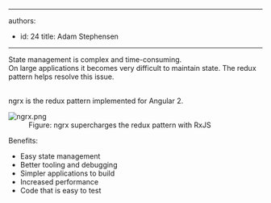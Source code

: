 

---
authors:
  - id: 24
    title: Adam Stephensen
---




<span class='intro'> State management is complex and time-consuming.<br>On large applications it becomes very difficult to maintain state. The redux pattern helps resolve this issue.<br><br><div>ngrx is the redux pattern implemented for Angular 2.<br></div> </span>

<dl class="image"><dt>​​​<img src="/PublishingImages/ngrx.png" alt="ngrx.png" data-pin-nopin="true" />​</dt><dd>Figure&#58; ngrx supercharges the redux pattern with RxJS​<br></dd><dd></dd></dl><p>Benefits&#58;</p><ul><li>Easy state management</li><li>Better tooling and debugging</li><li>Simpler applications to build</li><li>Increased performance<br></li><li>Code that is easy to test<br></li></ul>​​



